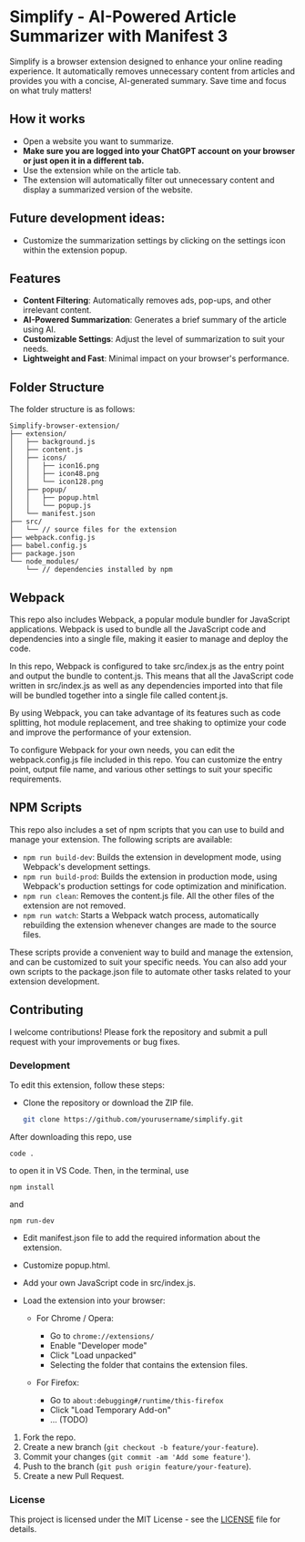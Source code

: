 # Simplify - AI-Powered Article Summarizer with Manifest 3

Simplify is a browser extension designed to enhance your online reading experience. It automatically removes unnecessary content from articles and provides you with a concise, AI-generated summary. Save time and focus on what truly matters!

## How it works

- Open a website you want to summarize.
- **Make sure you are logged into your ChatGPT account on your browser or just open it in a different tab.**
- Use the extension while on the article tab.
- The extension will automatically filter out unnecessary content and display a summarized version of the website.

## Future development ideas:

- Customize the summarization settings by clicking on the settings icon within the extension popup.

## Features

- **Content Filtering**: Automatically removes ads, pop-ups, and other irrelevant content.
- **AI-Powered Summarization**: Generates a brief summary of the article using AI.
- **Customizable Settings**: Adjust the level of summarization to suit your needs.
- **Lightweight and Fast**: Minimal impact on your browser's performance.

## Folder Structure

The folder structure is as follows:

```
Simplify-browser-extension/
├── extension/
│   ├── background.js
│   ├── content.js
│   ├── icons/
│   │   ├── icon16.png
│   │   ├── icon48.png
│   │   └── icon128.png
│   ├── popup/
│   │   ├── popup.html
│   │   └── popup.js
│   └── manifest.json
├── src/
│   └── // source files for the extension
├── webpack.config.js
├── babel.config.js
├── package.json
└── node_modules/
    └── // dependencies installed by npm

```

## Webpack

This repo also includes Webpack, a popular module bundler for JavaScript applications. Webpack is used to bundle all the JavaScript code and dependencies into a single file, making it easier to manage and deploy the code.

In this repo, Webpack is configured to take src/index.js as the entry point and output the bundle to content.js. This means that all the JavaScript code written in src/index.js as well as any dependencies imported into that file will be bundled together into a single file called content.js.

By using Webpack, you can take advantage of its features such as code splitting, hot module replacement, and tree shaking to optimize your code and improve the performance of your extension.

To configure Webpack for your own needs, you can edit the webpack.config.js file included in this repo. You can customize the entry point, output file name, and various other settings to suit your specific requirements.

## NPM Scripts

This repo also includes a set of npm scripts that you can use to build and manage your extension. The following scripts are available:

- `npm run build-dev`: Builds the extension in development mode, using Webpack's development settings.
- `npm run build-prod`: Builds the extension in production mode, using Webpack's production settings for code optimization and minification.
- `npm run clean`: Removes the content.js file. All the other files of the extension are not removed.
- `npm run watch`: Starts a Webpack watch process, automatically rebuilding the extension whenever changes are made to the source files.

These scripts provide a convenient way to build and manage the extension, and can be customized to suit your specific needs. You can also add your own scripts to the package.json file to automate other tasks related to your extension development.

## Contributing

I welcome contributions! Please fork the repository and submit a pull request with your improvements or bug fixes.

### Development

To edit this extension, follow these steps:

- Clone the repository or download the ZIP file.

  ```bash
  git clone https://github.com/yourusername/simplify.git
  ```
After downloading this repo, use

`code .`

to open it in VS Code. Then, in the terminal, use

`npm install`

and

`npm run-dev`

- Edit manifest.json file to add the required information about the extension.
- Customize popup.html.
- Add your own JavaScript code in src/index.js.
- Load the extension into your browser:

  - For Chrome / Opera:

    - Go to `chrome://extensions/`
    - Enable "Developer mode"
    - Click "Load unpacked"
    - Selecting the folder that contains the extension files.

  - For Firefox:
    - Go to `about:debugging#/runtime/this-firefox`
    - Click "Load Temporary Add-on"
    - ... (TODO)

1. Fork the repo.
2. Create a new branch (`git checkout -b feature/your-feature`).
3. Commit your changes (`git commit -am 'Add some feature'`).
4. Push to the branch (`git push origin feature/your-feature`).
5. Create a new Pull Request.

### License

This project is licensed under the MIT License - see the [LICENSE](LICENSE) file for details.
